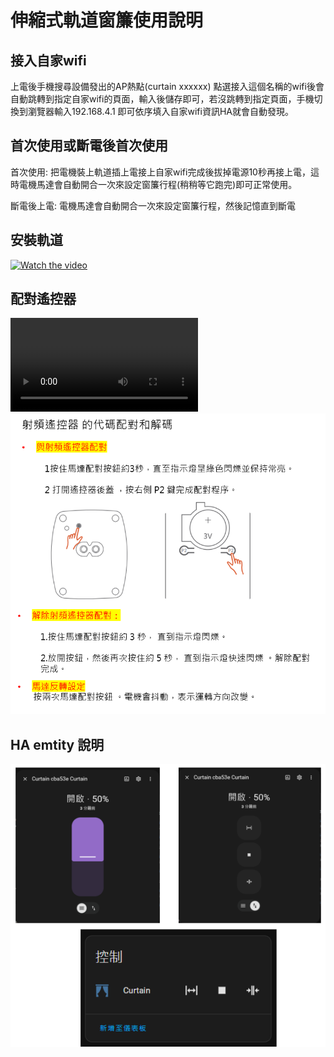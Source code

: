 # 伸縮式軌道窗簾使用說明

## 接入自家wifi

  上電後手機搜尋設備發出的AP熱點(curtain xxxxxx) 點選接入這個名稱的wifi後會自動跳轉到指定自家wifi的頁面，輸入後儲存即可，若沒跳轉到指定頁面，手機切換到瀏覽器輸入192.168.4.1 即可依序填入自家wifi資訊HA就會自動發現。

## 首次使用或斷電後首次使用

首次使用: 把電機裝上軌道插上電接上自家wifi完成後拔掉電源10秒再接上電，這時電機馬達會自動開合一次來設定窗簾行程(稍稍等它跑完)即可正常使用。

斷電後上電: 電機馬達會自動開合一次來設定窗簾行程，然後記憶直到斷電

## 安裝軌道

[![Watch the video](https://i.sstatic.net/Vp2cE.png)](https://youtu.be/5GKqmqNeZzU)


 
## 配對遙控器
![Mosquitto_broker](/cb3s-curtain/image/FlexClip_1.mp4)
![Mosquitto_broker](/cb3s-curtain/image/101426.png)

## HA emtity 說明

![Mosquitto_broker](/cb3s-curtain/image/192402.png)
